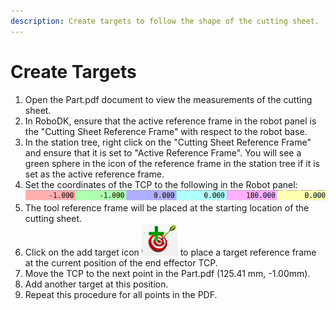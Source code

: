 ```yaml
---
description: Create targets to follow the shape of the cutting sheet.
---
```


# Create Targets

1. Open the Part.pdf document to view the measurements of the cutting sheet.
2. In RoboDK, ensure that the active reference frame in the robot panel is the "Cutting Sheet Reference Frame" with respect to the robot base.
3. In the station tree, right click on the "Cutting Sheet Reference Frame" and ensure that it is set to "Active Reference Frame". You will see a green sphere in the icon of the reference frame in the station tree if it is set as the active reference frame.
4. Set the coordinates of the TCP to the following in the Robot panel:<img src="../../.gitbook/assets/image (12).png" alt="" data-size="line">
5. The tool reference frame will be placed at the starting location of the cutting sheet.
6. Click on the add target icon <img src="../../.gitbook/assets/image.png" alt="" data-size="line"> to place a target reference frame at the current position of the end effector TCP.
7. Move the TCP to the next point in the Part.pdf (125.41 mm, -1.00mm).
8. Add another target at this position.
9. Repeat this procedure for all points in the PDF.
